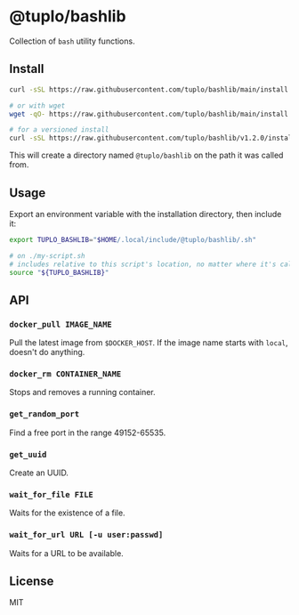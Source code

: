 # @tuplo/bashlib

Collection of `bash` utility functions.

## Install

```bash
curl -sSL https://raw.githubusercontent.com/tuplo/bashlib/main/install.sh | bash

# or with wget
wget -qO- https://raw.githubusercontent.com/tuplo/bashlib/main/install.sh | bash

# for a versioned install
curl -sSL https://raw.githubusercontent.com/tuplo/bashlib/v1.2.0/install.sh | bash

```

This will create a directory named `@tuplo/bashlib` on the path it was called from.

## Usage

Export an environment variable with the installation directory, then include it:

```bash
export TUPLO_BASHLIB="$HOME/.local/include/@tuplo/bashlib/.sh"

# on ./my-script.sh
# includes relative to this script's location, no matter where it's called from
source "${TUPLO_BASHLIB}"
```

## API

### `docker_pull IMAGE_NAME`

Pull the latest image from `$DOCKER_HOST`. If the image name starts with `local`, doesn't do anything.

### `docker_rm CONTAINER_NAME`

Stops and removes a running container.

### `get_random_port`

Find a free port in the range 49152-65535.

### `get_uuid`

Create an UUID.

### `wait_for_file FILE`

Waits for the existence of a file.

### `wait_for_url URL [-u user:passwd]`

Waits for a URL to be available.

## License

MIT
